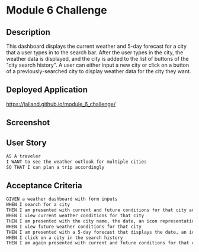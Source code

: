 # Module 6 Challenge

## Description

This dashboard displays the current weather and 5-day forecast for a city that a user types in to the search bar. After the user types in the city, the weather data is displayed, and the city is added to the list of buttons of the "city search history". A user can either input a new city or click on a button of a previously-searched city to display weather data for the city they want.

## Deployed Application
https://jalland.github.io/module_6_challenge/

## Screenshot



## User Story

```md
AS A traveler
I WANT to see the weather outlook for multiple cities
SO THAT I can plan a trip accordingly
```

## Acceptance Criteria

```md
GIVEN a weather dashboard with form inputs
WHEN I search for a city
THEN I am presented with current and future conditions for that city and that city is added to the search history
WHEN I view current weather conditions for that city
THEN I am presented with the city name, the date, an icon representation of weather conditions, the temperature, the humidity, and the the wind speed
WHEN I view future weather conditions for that city
THEN I am presented with a 5-day forecast that displays the date, an icon representation of weather conditions, the temperature, the wind speed, and the humidity
WHEN I click on a city in the search history
THEN I am again presented with current and future conditions for that city
```

